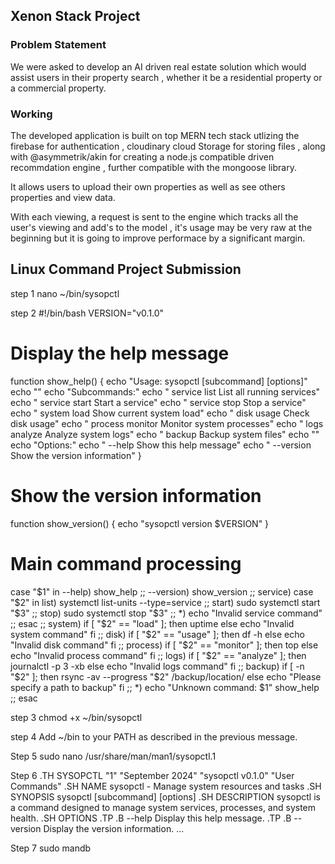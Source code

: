 ## Xenon Stack Project

### Problem Statement

We were asked to develop an AI driven real estate solution  which would assist users in their property search , whether it be a residential property or a commercial property.


### Working

The developed application is built on top MERN tech stack utlizing the firebase for authentication , cloudinary cloud Storage for storing files , along with @asymmetrik/akin for creating a node.js compatible driven recommdation engine , further compatible with the mongoose library.


It allows users to upload their own properties as well as see others properties and view data.

With each viewing, a request is sent to the engine which tracks all the user's viewing and add's to the model , it's usage may be very raw at the beginning but it is going to improve performace by a significant margin.


## Linux Command Project Submission 


step 1    nano ~/bin/sysopctl

step 2 #!/bin/bash
VERSION="v0.1.0"

# Display the help message
function show_help() {
    echo "Usage: sysopctl [subcommand] [options]"
    echo ""
    echo "Subcommands:"
    echo "  service list                   List all running services"
    echo "  service start <service-name>   Start a service"
    echo "  service stop <service-name>    Stop a service"
    echo "  system load                    Show current system load"
    echo "  disk usage                     Check disk usage"
    echo "  process monitor                Monitor system processes"
    echo "  logs analyze                   Analyze system logs"
    echo "  backup <path>                  Backup system files"
    echo ""
    echo "Options:"
    echo "  --help                         Show this help message"
    echo "  --version                      Show the version information"
}

# Show the version information
function show_version() {
    echo "sysopctl version $VERSION"
}

# Main command processing
case "$1" in
    --help)
        show_help
        ;;
    --version)
        show_version
        ;;
    service)
        case "$2" in
            list)
                systemctl list-units --type=service
                ;;
            start)
                sudo systemctl start "$3"
                ;;
            stop)
                sudo systemctl stop "$3"
                ;;
            *)
                echo "Invalid service command"
                ;;
        esac
        ;;
    system)
        if [ "$2" == "load" ]; then
            uptime
        else
            echo "Invalid system command"
        fi
        ;;
    disk)
        if [ "$2" == "usage" ]; then
            df -h
        else
            echo "Invalid disk command"
        fi
        ;;
    process)
        if [ "$2" == "monitor" ]; then
            top
        else
            echo "Invalid process command"
        fi
        ;;
    logs)
        if [ "$2" == "analyze" ]; then
            journalctl -p 3 -xb
        else
            echo "Invalid logs command"
        fi
        ;;
    backup)
        if [ -n "$2" ]; then
            rsync -av --progress "$2" /backup/location/
        else
            echo "Please specify a path to backup"
        fi
        ;;
    *)
        echo "Unknown command: $1"
        show_help
        ;;
esac



step 3 chmod +x ~/bin/sysopctl


step 4 Add ~/bin to your PATH as described in the previous message.

Step 5 sudo nano /usr/share/man/man1/sysopctl.1

Step 6 .TH SYSOPCTL "1" "September 2024" "sysopctl v0.1.0" "User Commands"
.SH NAME
sysopctl \- Manage system resources and tasks
.SH SYNOPSIS
sysopctl [subcommand] [options]
.SH DESCRIPTION
sysopctl is a command designed to manage system services, processes, and system health.
.SH OPTIONS
.TP
.B --help
Display this help message.
.TP
.B --version
Display the version information.
...


Step 7 sudo mandb
